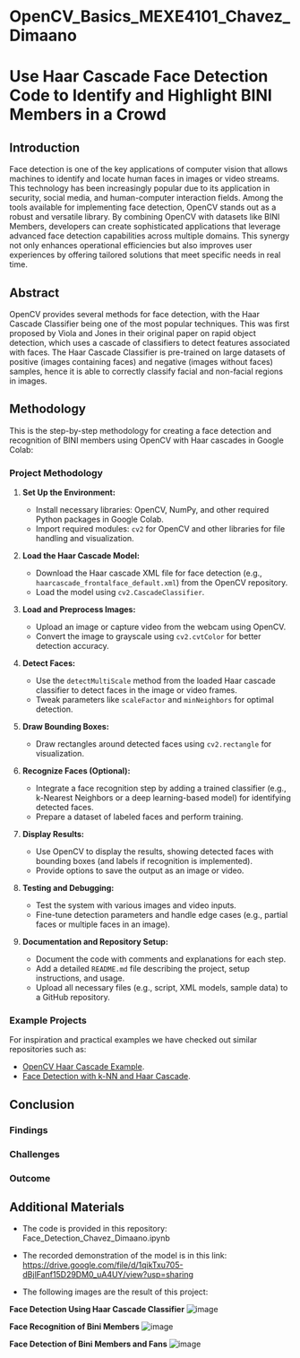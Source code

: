 # OpenCV_Basics_MEXE4101_Chavez_Dimaano

# Use Haar Cascade Face Detection Code to Identify and Highlight BINI Members in a Crowd
## Introduction

  Face detection is one of the key applications of computer vision that allows machines to identify and locate human faces in images or video streams. This technology has been increasingly popular due to its application in security, social media, and human-computer interaction fields. Among the tools available for implementing face detection, OpenCV stands out as a robust and versatile library.
  By combining OpenCV with datasets like BINI Members, developers can create sophisticated applications that leverage advanced face detection capabilities across multiple domains. This synergy not only enhances operational efficiencies but also improves user experiences by offering tailored solutions that meet specific needs in real time.

## Abstract

  OpenCV provides several methods for face detection, with the Haar Cascade Classifier being one of the most popular techniques. This was first proposed by Viola and Jones in their original paper on rapid object detection, which uses a cascade of classifiers to detect features associated with faces. The Haar Cascade Classifier is pre-trained on large datasets of positive (images containing faces) and negative (images without faces) samples, hence it is able to correctly classify facial and non-facial regions in images.

## Methodology
This is the step-by-step methodology for creating a face detection and recognition of BINI members using OpenCV with Haar cascades in Google Colab:

### Project Methodology
1. **Set Up the Environment:**
   - Install necessary libraries: OpenCV, NumPy, and other required Python packages in Google Colab.
   - Import required modules: `cv2` for OpenCV and other libraries for file handling and visualization.

2. **Load the Haar Cascade Model:**
   - Download the Haar cascade XML file for face detection (e.g., `haarcascade_frontalface_default.xml`) from the OpenCV repository.
   - Load the model using `cv2.CascadeClassifier`.

3. **Load and Preprocess Images:**
   - Upload an image or capture video from the webcam using OpenCV.
   - Convert the image to grayscale using `cv2.cvtColor` for better detection accuracy.

4. **Detect Faces:**
   - Use the `detectMultiScale` method from the loaded Haar cascade classifier to detect faces in the image or video frames.
   - Tweak parameters like `scaleFactor` and `minNeighbors` for optimal detection.

5. **Draw Bounding Boxes:**
   - Draw rectangles around detected faces using `cv2.rectangle` for visualization.

6. **Recognize Faces (Optional):**
   - Integrate a face recognition step by adding a trained classifier (e.g., k-Nearest Neighbors or a deep learning-based model) for identifying detected faces.
   - Prepare a dataset of labeled faces and perform training.

7. **Display Results:**
   - Use OpenCV to display the results, showing detected faces with bounding boxes (and labels if recognition is implemented).
   - Provide options to save the output as an image or video.

8. **Testing and Debugging:**
   - Test the system with various images and video inputs.
   - Fine-tune detection parameters and handle edge cases (e.g., partial faces or multiple faces in an image).

9. **Documentation and Repository Setup:**
   - Document the code with comments and explanations for each step.
   - Add a detailed `README.md` file describing the project, setup instructions, and usage.
   - Upload all necessary files (e.g., script, XML models, sample data) to a GitHub repository.

### Example Projects
For inspiration and practical examples we have checked out similar repositories such as: 
- [OpenCV Haar Cascade Example](https://github.com/akshaykalson/face_detection_using_haarCascades).
- [Face Detection with k-NN and Haar Cascade](https://github.com/Shag0r/OpenCV-Face-Recognition-with-Haar-Cascade-and-k-NN). 

## Conclusion
### Findings
### Challenges
### Outcome

## Additional Materials

  * The code is provided in this repository: Face_Detection_Chavez_Dimaano.ipynb
    
  * The recorded demonstration of the model is in this link: https://drive.google.com/file/d/1qikTxu705-dBjlFanf15D29DM0_uA4UY/view?usp=sharing
    
  * The following images are the result of this project:

  **Face Detection Using Haar Cascade Classifier**
  ![image](https://github.com/user-attachments/assets/f8dd6187-d2af-4a13-bbd9-bbd2e2f30e38)

  **Face Recognition of Bini Members**
  ![image](https://github.com/user-attachments/assets/00b4158f-c166-478e-8230-e027262b882d)

  **Face Detection of Bini Members and Fans**
  ![image](https://github.com/user-attachments/assets/d4140cb8-d331-41f9-a069-a0075a5c4860)



















  
